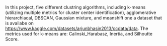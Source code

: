 In this project, five different clustring algorithms, including k-means (utilizing multiple metrics for cluster center identification), agglomerative hierarchiacal, DBSCAN, Gaussian mixture, and meanshift one a dataset that is availabe on https://www.kaggle.com/datasets/arjunbhasin2013/ccdata/data.
The metrics used for k-means are: Calinski_Harabasz, Inertia, and Silhoutte Score.
